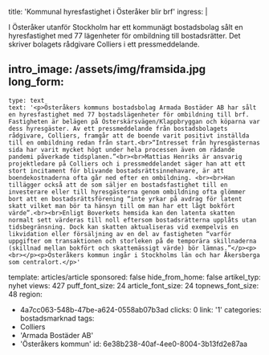 title: 'Kommunal hyresfastighet i Österåker blir brf'
ingress: |
  <p>I Österåker utanför Stockholm har ett kommunägt bostadsbolag sålt en hyresfastighet med 77 lägenheter för ombildning till bostadsrätter. Det skriver bolagets rådgivare Colliers i ett pressmeddelande.
  </p>
  
intro_image: /assets/img/framsida.jpg
long_form:
  -
    type: text
    text: '<p>Österåkers kommuns bostadsbolag Armada Bostäder AB har sålt en hyresfastighet med 77 bostadslägenheter för ombildning till brf. Fastigheten är belägen på Österskärsvägen/Klappbryggan och köparna var dess hyresgäster. Av ett pressmeddelande från bostadsbolagets rådgivare, Colliers, framgår att de boende varit positivt inställda till en ombildning redan från start.<br>“Intresset från hyresgästernas sida har varit mycket högt under hela processen även om rådande pandemi påverkade tidsplanen.”<br><br>Mattias Henriks är ansvarig projektledare på Colliers och i pressmeddelandet säger han att ett stort incitament för blivande bostadsrättsinnehavare, är att boendekostnaderna ofta går ned efter en ombildning. <br><br>Han tillägger också att de som säljer en bostadsfastighet till en investerare eller till hyresgästerna genom ombildning ofta glömmer bort att en bostadsrättsförening “inte yrkar på avdrag för latent skatt vilket man bör ta hänsyn till om man har ett lågt bokfört värde”.<br><br>Enligt Boverkets hemsida kan den latenta skatten normalt sett värderas till noll eftersom bostadsrätterna upplåts utan tidsbegränsning. Dock kan skatten aktualiseras vid exempelvis en likvidation eller försäljning av en del av fastigheten “varför uppgifter om transaktionen och storleken på de temporära skillnaderna (skillnad mellan bokfört och skattemässigt värde) bör lämnas.”</p><p><br></p><p>Österåkers kommun ingår i Stockholms län och har Åkersberga som centralort.</p>'
template: articles/article
sponsored: false
hide_from_home: false
artikel_typ: nyhet
views: 427
puff_font_size: 24
article_font_size: 24
topnews_font_size: 48
region:
  - 4a7cc063-548b-47be-a624-0558ab07b3ad
clicks: 0
link: '1'
categories: bostadsmarknad
tags:
  - Colliers
  - 'Armada Bostäder AB'
  - 'Österåkers kommun'
id: 6e38b238-40af-4ee0-8004-3b13fd2e87aa
